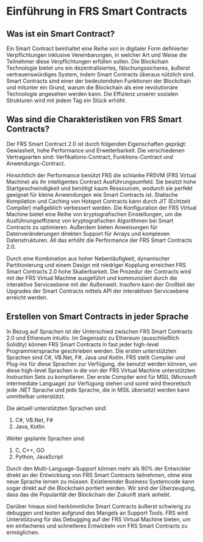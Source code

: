 # Einführung in FRS Smart Contracts 

## Was ist ein Smart Contract?

Ein Smart Contract beinhaltet eine Reihe von in digitaler Form definierter Verpflichtungen inklusive Vereinbarungen, in welcher Art und Weise die Teilnehmer diese Verpflichtungen erfüllen sollen. Die Blockchain Technologie bietet uns ein dezentralisiertes, fälschungssicheres, äußerst vertrauenswürdiges System, indem Smart Contracts überaus nützlich sind. Smart Contracts sind einer der bedeutendsten Funktionen der Blockchain und mitunter ein Grund, warum die Blockchain als eine revolutionäre Technologie angesehen werden kann. Die Effizienz unserer sozialen Strukturen wird mit jedem Tag ein Stück erhöht. 

## Was sind die Charakteristiken von FRS Smart Contracts?

Der FRS Smart Contract 2.0 ist durch folgenden Eigenschaften geprägt: Gewissheit, hohe Performance und Erweiterbarkeit. Die verschiedenen Vertragsarten sind: Verfikations-Contract, Funktions-Contract und Anwendungs-Contract.

Hinsichtlich der Performance benützt FRS die schlanke FRSVM (FRS Virtual Machine) als ihr intelligentes Contract Ausführungsumfeld. Sie besitzt hohe Startgeschwindigkeit und benötigt kaum Ressourcen, wodurch sie perfekt geeignet für kleine Anwendungen wie Smart Contracts ist. Statische Kompilation und Caching von Hotspot Contracts kann durch JIT (Echtzeit Compiler) maßgeblich verbessert werden. Die Konfiguration der FRS Virtual Machine bietet eine Reihe von kryptografischen Einstellungen, um die Ausführungseffizienz von kryptografischen Algorithmen bei Smart Contracts zu optimieren. Außerdem bieten Anweisungen für Datenveränderungen direkten Support für Arrays und komplexen Datenstrukturen. All das erhöht die Performance der FRS Smart Contracts 2.0.

Durch eine Kombination aus hoher Nebenläufigkeit, dynamischer Partitionierung und einem Design mit niedriger Kopplung erreichen FRS Smart Contracts 2.0 hohe Skalierbarkeit. Die Prozedur der Contracts wird mit der FRS Virtual Machine ausgeführt und kommuniziert durch die interaktive Serviceebene mit der Außenwelt. Insofern kann der Großteil der Upgrades der Smart Contracts mittels API der interaktiven Serviceebene erreicht werden. 

## Erstellen von Smart Contracts in jeder Sprache

In Bezug auf Sprachen ist der Unterschied zwischen FRS Smart Contracts 2.0 und Ethereum intuitiv. Im Gegensatz zu Ethereum (ausschließlich Solidity) können FRS Smart Contracts in fast jeder high-level Programmiersprache geschrieben werden. Die ersten unterstützten Sprachen ​​sind C#, VB.Net, F#, Java und Kotlin. FRS stellt Compiler und Plug-ins für diese Sprachen zur Verfügung, die benutzt werden können, um diese high-level Sprachen in die von der FRS Virtual Machine unterstützten ​​Instruction Sets zu kompilieren. Der erste Compiler wird für MSIL (Microsoft intermediate Language) zur Verfügung stehen und somit wird theoretisch jede .NET Sprache und jede Sprache, die in MSIL übersetzt werden kann unmittelbar unterstützt.  

Die aktuell unterstützten Sprachen sind:

1) C#, VB.Net, F#
2) Java, Kotlin

Weiter geplante Sprachen sind:

1) C, C++, GO
2) Python, JavaScript

Durch den Multi-Language-Support können mehr als 90% der Entwickler direkt an der Entwicklung von FRS Smart Contracts teilnehmen, ohne eine neue Sprache lernen zu müssen. Existierender Business Systemcode kann sogar direkt auf die Blockchain portiert werden. Wir sind der Überzeugung, dass das die Popularität der Blockchain der Zukunft stark anhebt. 

Darüber hinaus sind herkömmliche Smart Contracts äußerst schwierig zu debuggen und testen aufgrund des Mangels an Support Tools. FRS wird Unterstützung für das Debugging auf der FRS Virtual Machine bieten, um ein einfacheres und schnelleres Entwickeln von FRS Smart Contracts zu ermöglichen.  

